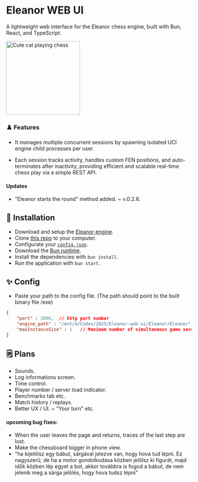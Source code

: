 # Eleanor WEB UI 
A lightweight web interface for the Eleanor chess engine, built with Bun, React, and TypeScript.

<img src="https://imgur.com/cU8FNr4.png" alt="Cute cat playing chess" title="Cute cat playing chess" width="200px">

### ♟️ Features
- It manages multiple concurrent sessions by spawning isolated UCI engine child processes per user.

- Each session tracks activity, handles custom FEN positions, and auto-terminates after inactivity, providing efficient and scalable real-time chess play via a simple REST API.

#### Updates

- "Eleanor starts the round" method added. ~ v.0.2.6.

## 🚀 Installation
- Download and setup the [Eleanor engine](https://github.com/rektdie/Eleanor).
- Clone [this repo](https://github.com/mcitomi/Eleanor-web-ui) to your computer.
- Configurate your [`config.json`](https://github.com/mcitomi/Eleanor-web-ui).
- Download the [Bun runtime](https://bun.sh/).
- Install the dependencies with `bun install`.
- Run the application with `bun start`.

## ✨ Config

- Paste your path to the config file. (The path should point to the built binary file /exe)

```json
{
    "port" : 3000,  // http port number
    "engine_path" : "/mnt/d/Codes/2025/Eleanor-web-ui/Eleanor/Eleanor", // Eleanor engine binary path
    "maxInstanceSize" : 1   // Maximum number of simultaneous game sessions
}
```

## 🗒️ Plans
- Sounds.
- Log informations screen.
- Time control.
- Player number / server load indicator.
- Benchmarks tab etc.
- Match history / replays.
- Better UX / UI. ~ "Your turn" etc.

#### upcoming bug fixes:
- When the user leaves the page and returns, traces of the last step are lost.
- Make the chessboard bigger in phone view.
- "ha kijelölsz egy bábut, sárgával jelezve van, hogy hova tud lépni. Ez nagyszerű, de ha a motor gondolkodása közben jelölsz ki figurát, majd idők közben lép egyet a bot, akkor továbbra is fogod a bábut, de nem jelenik meg a sárga jelölés, hogy hova tudsz lépni"
